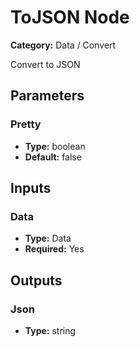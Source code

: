 
# ToJSON Node

**Category:** Data / Convert

Convert to JSON

## Parameters


### Pretty
- **Type:** boolean
- **Default:** false





## Inputs


### Data
- **Type:** Data
- **Required:** Yes



## Outputs


### Json
- **Type:** string




